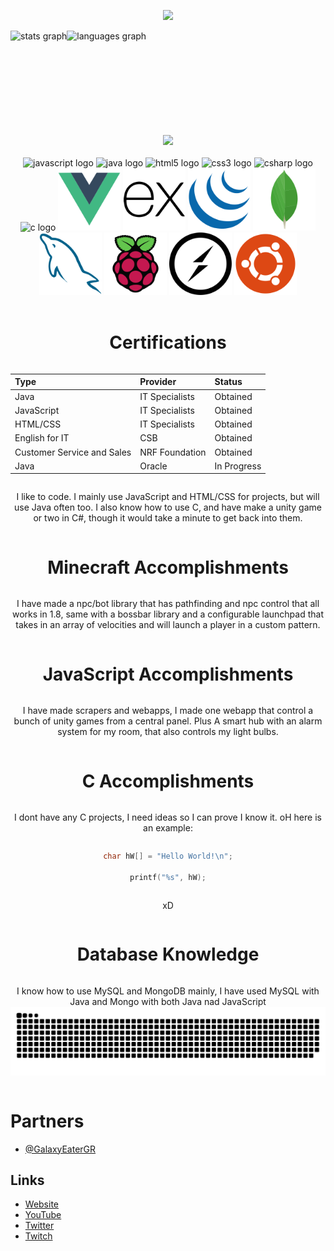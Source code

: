 <p align="center">
  <img src="https://bossslime.com/assets/ezgif.com-gif-maker.gif" width="30%" />
</p>

<div align="center" style="display: flex; flex-direction: row;">
  <img src="https://github-readme-stats.vercel.app/api?hide_title=false&hide_rank=false&show_icons=true&include_all_commits=true&count_private=true&disable_animations=false&theme=merko&locale=en&hide_border=false&username=Bossslime" height="150" alt="stats graph"  />
  <img src="https://github-readme-stats.vercel.app/api/top-langs?locale=en&hide_title=false&layout=compact&card_width=320&langs_count=5&theme=merko&hide_border=false&username=Bossslime" height="150" alt="languages graph"  />
</div>
<br>
<div align="center">
  <img src="https://discord.c99.nl/widget/theme-2/369145324637257728.png"/>
</div>
<br>

<div align="center">
  <img src="https://cdn.jsdelivr.net/gh/devicons/devicon/icons/javascript/javascript-original.svg" width="100" alt="javascript logo" title="JavaScript" />
  <img src="https://cdn.jsdelivr.net/gh/devicons/devicon/icons/java/java-original.svg" width="100" alt="java logo" title="Java" />
  <img src="https://cdn.jsdelivr.net/gh/devicons/devicon/icons/html5/html5-original.svg" width="100" alt="html5 logo" title="HTML 5" />
  <img src="https://cdn.jsdelivr.net/gh/devicons/devicon/icons/css3/css3-original.svg" width="100" alt="css3 logo" title="CSS 3" />
  <img src="https://cdn.jsdelivr.net/gh/devicons/devicon/icons/csharp/csharp-original.svg" width="100" alt="csharp logo" title="C#" />
  <img src="https://cdn.jsdelivr.net/gh/devicons/devicon/icons/c/c-original.svg" width="100" alt="c logo" title="C" />
  <img src="https://github.com/devicons/devicon/blob/v2.15.1/icons/vuejs/vuejs-original.svg" width="100" alt="vuejs logo" title="VueJS" />
  <img src="https://github.com/devicons/devicon/blob/v2.15.1/icons/express/express-original.svg" width="100" alt="express logo" title="Express" />
  <img src="https://github.com/devicons/devicon/blob/v2.15.1/icons/jquery/jquery-original.svg" width="100" alt="jquery logo" title="JQuery" />
  <img src="https://github.com/devicons/devicon/blob/v2.15.1/icons/mongodb/mongodb-original.svg" width="100" alt="mongodb logo" title="MongoDB" />
  <img src="https://github.com/devicons/devicon/blob/v2.15.1/icons/mysql/mysql-original.svg" width="100" alt="mysql logo" title="MySQL" />
  <img src="https://github.com/devicons/devicon/blob/v2.15.1/icons/raspberrypi/raspberrypi-original.svg" width="100" alt="raspberry pi logo" title="Raspberry PI" />
  <img src="https://github.com/devicons/devicon/blob/v2.15.1/icons/socketio/socketio-original.svg" width="100" alt="socket.io logo" title="Socket.IO" />
  <img src="https://github.com/devicons/devicon/blob/v2.15.1/icons/ubuntu/ubuntu-plain.svg" width="100" alt="ubuntu logo" title="Ubuntu" />
  
</div>

<div align="center" style="display: flex; flex-direction: column;">
  <br>

# Certifications
| Type | Provider | Status |
| :--- | :------- | :----- |
| Java | IT Specialists | Obtained |
| JavaScript | IT Specialists | Obtained |
| HTML/CSS | IT Specialists | Obtained |
| English for IT | CSB | Obtained |
| Customer Service and Sales | NRF Foundation | Obtained |
| Java | Oracle | In Progress |

I like to code. I mainly use JavaScript and HTML/CSS for projects, but will use Java often too. I also know how to use C, and have make a unity game or two in C#, though it would take a minute to get back into them. 

 # Minecraft Accomplishments
 I have made a npc/bot library that has pathfinding and npc control that all works in 1.8, same with a bossbar library and a configurable launchpad that takes in an array of velocities and will launch a player in a custom pattern.
 
 # JavaScript Accomplishments
 I have made scrapers and webapps, I made one webapp that control a bunch of unity games from a central panel. Plus A smart hub with an alarm system for my room, that also controls my light bulbs.
 
 # C Accomplishments
 I dont have any C projects, I need ideas so I can prove I know it. oH here is an example:
 
 ```C
 char hW[] = "Hello World!\n";
 
 printf("%s", hW);
```
xD

# Database Knowledge
I know how to use MySQL and MongoDB mainly, I have used MySQL with Java and Mongo with both Java nad JavaScript
  <br>
  <img src="https://raw.githubusercontent.com/Platane/snk/output/github-contribution-grid-snake.svg" />
</div>

# Partners

- [@GalaxyEaterGR](https://github.com/GalaxyEaterGR)


## Links
- [Website](https://bossslime.com/)
- [YouTube](https://www.youtube.com/c/bossslime)
- [Twitter](https://twitter.com/Bossslimeplayz)
- [Twitch](https://www.twitch.tv/bosssslime)
